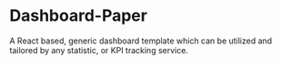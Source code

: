 # Dashboard-Paper
A React based, generic dashboard template which can be utilized and tailored by any statistic, or KPI tracking service.
